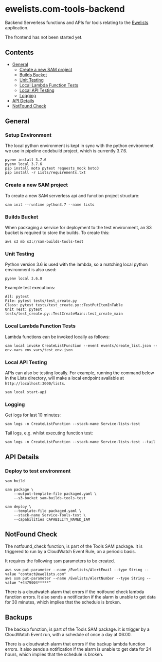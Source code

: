 # ewelists.com-tools-backend
Backend Serverless functions and APIs for tools relating to the [Ewelists](https://github.com/Alex-Burgess/ewelists.com) application.

The frontend has not been started yet.

## Contents

- [General](#general)
  - [Create a new SAM project](#create-a-new-sam-project)
  - [Builds Bucket](#builds-bucket)
  - [Unit Testing](#unit-testing)
  - [Local Lambda Function Tests](#local-lambda-function-tests)
  - [Local API Testing](#local-api-testing)
  - [Logging](#logging)
- [API Details](#api-details)
- [NotFound Check](#notfound-check)

## General

### Setup Environment
The local python environment is kept in sync with the python environment we use in pipeline codebuild project, which is currently 3.7.6.
```
pyenv install 3.7.6
pyenv local 3.7.6
pip install moto pytest requests_mock boto3
pip install -r Lists/requirements.txt
```

### Create a new SAM project

To create a new SAM serverless api and function project structure:
```
sam init --runtime python3.7 --name lists
```

### Builds Bucket

When packaging a service for deployment to the test environment, an S3 bucket is required to store the builds.  To create this:
```
aws s3 mb s3://sam-builds-tools-test
```

### Unit Testing
Python version 3.6 is used with the lambda, so a matching local python environment is also used:
```
pyenv local 3.6.8
```

Example test executions:
```
All: pytest
File: pytest tests/test_create.py
Class: pytest tests/test_create.py::TestPutItemInTable
Unit Test: pytest tests/test_create.py::TestCreateMain::test_create_main
```

### Local Lambda Function Tests
Lambda functions can be invoked locally as follows:
```
sam local invoke CreateListFunction --event events/create_list.json --env-vars env_vars/test_env.json
```

### Local API Testing
APIs can also be testing locally.  For example, running the command below in the Lists directory, will make a local endpoint available at `http://localhost:3000/lists`.
```
sam local start-api
```

### Logging
Get logs for last 10 minutes:
```
sam logs -n CreateListFunction --stack-name Service-lists-test
```

Tail logs, e.g. whilst executing function test:
```
sam logs -n CreateListFunction --stack-name Service-lists-test --tail
```

## API Details

### Deploy to test environment
```
sam build

sam package \
    --output-template-file packaged.yaml \
    --s3-bucket sam-builds-tools-test

sam deploy \
    --template-file packaged.yaml \
    --stack-name Service-Tools-test \
    --capabilities CAPABILITY_NAMED_IAM
```

## NotFound Check
The notfound_check function, is part of the Tools SAM package.  It is triggered to run by a CloudWatch Event Rule, on a periodic basis.

It requires the following ssm parameters to be created.
```
aws ssm put-parameter --name /Ewelists/AlertEmail --type String --value "contact@ewelists.com"
aws ssm put-parameter --name /Ewelists/AlertNumber --type String --value "+4479004*****"
```

There is a cloudwatch alarm that errors if the notfound check lambda function errors.  It also sends a notification if the alarm is unable to get data for 30 minutes, which implies that the schedule is broken.

## Backups
The backup function, is part of the Tools SAM package.  it is trigger by a CloudWatch Event run, with a schedule of once a day at 06:00.

There is a cloudwatch alarm that errors if the backup lambda function errors.  It also sends a notification if the alarm is unable to get data for 24 hours, which implies that the schedule is broken.
